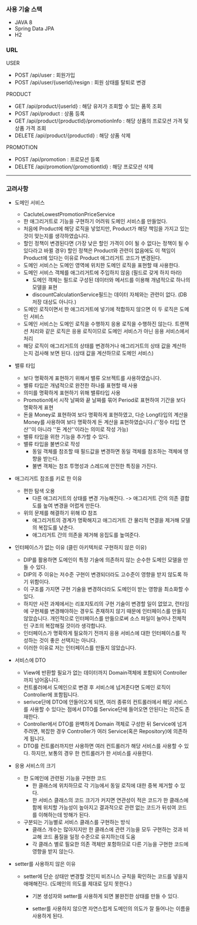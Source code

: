 ### 사용 기술 스택

- JAVA 8
- Spring Data JPA
- H2

### URL

USER

- POST /api/user : 회원가입
- POST /api/user/{userId}/resign : 회원 상태를 탈퇴로 변경

PRODUCT

- GET /api/product/{userId} : 해당 유저가 조회할 수 있는 품목 조회
- POST /api/product : 상품 등록
- GET /api/product/{productId}/promotionInfo : 해당 상품의 프로모션 가격 및 상품 가격 조회
- DELETE /api/product/{productId} : 해당 상품 삭제

PROMOTION

- POST /api/promotion : 프로모션 등록
- DELETE /api/promotion/{promotiontId} : 해당 프로모션 삭제



---



### 고려사항

- 도메인 서비스
  - CacluteLowestPromotionPriceService
  - 한 애그리거트로 기능을 구현하기 어려워 도메인 서비스를 만들었다.
  - 처음에 Product에 해당 로직을 넣었지만, Product가 해당 책임을 가지고 있는 것이 맞는지를 생각하였습니다.
  - 할인 정책이 변경된다면 (가장 낮은 할인 가격이 0이 될 수 없다는 정책이 될 수 있다라고 바뀔 경우) 할인 정책은 Product와 관련이 없음에도 이 책임이 Product에 있다는 이유로 Product 애그리거트 코드가 변경된다.
  - 도메인 서비스는 도메인 영역에 위치한 도메인 로직을 표현할 때 사용한다.
  - 도메인 서비스 객체를 애그리거트에 주입하지 않음
    (필드로 갖게 하지 마라)
    - 도메인 객체는 필드로 구성된 데이터와 메서드를 이용해 개념적으로 하나의 모델을 표현
    - discountCalculationService필드는 데이터 자체와는 관련이 없다. (DB 저장 대상도 아니다.)
  - 도메인 로직이면서 한 애그리거트에 넣기에 적합하지 않으면 이 두 로직은 도메인 서비스
  - 도메인 서비스는 도메인 로직을 수행하지 응용 로직을 수행하진 않는다. 
    트랜잭션 처리와 같은 로직은 응용 로직이므로 도메인 서비스가 아닌 응용 서비스에서 처리
  - 해당 로직이 애그리거트의 상태를 변경하거나 애그리거트의 상태 값을 계산하는지 검사해 보면 된다. (상태 값을 계산하므로 도메인 서비스)
- 밸류 타입
  - 보다 명확하게 표현하기 위해서 밸류 오브젝트를 사용하였습니다.
  - 밸류 타입은 개념적으로 완전한 하나를 표현할 때 사용
  - 의미를 명확하게 표현하기 위해 밸류타입 사용 
  - Promotion에서 시작 날짜와 끝 날짜를 묶어 Period로 표현하여 기간을 보다 명확하게 표현
  - 돈을 Money로 표현하여 보다 명확하게 표현하였고, 다순 Long타입의 계산을 Money를 사용하여 보다 명확하게 돈 계산을 표현하였습니다.(''정수 타입 연산''이 아니라 ''돈 계산''이라는 의미로 작성 가능)
  - 밸류 타입을 위한 기능을 추가할 수 있다.  
  - 밸류 타입을 불변으로 작성
    - 동일 객체를 참조할 때 필드값을 변경하면 동일 객체를 참조하는 객체에 영향을 받는다.
    - 불변 객체는 참조 투명성과 스레드에 안전한 특징을 가진다.


- 애그리거트 참조를 키로 한 이유

  - 편한 탐색 오용
    - 다른 애그리거트의 상태를 변경 가능해진다. -> 애그리거트 간의 의존 결합도를 높여 변경을 어렵게 만든다.
  - 위의 문제를 해결하기 위해 ID 참조
    - 애그리거트의 경계가 명확해지고 애그리거트 간 물리적 연결을 제거해 모델의 복잡도를 낮춘다.
    - 애그리거트 간의 의존을 제거해 응집도를 높여준다.

- 인터페이스가 없는 이유 (클린 아키텍처로 구현하지 않은 이유)

  - DIP를 활용하면 도메인이 특정 기술에 의존하지 않는 순수한 도메인 모델을 만들 수 있다.
  - DIP의 주 이유는 저수준 구현이 변경되더라도 고수준이 영향을 받지 않도록 하기 위함이다.
  - 이 구조를 가지면 구현 기술을 변경하더라도 도메인이 받는 영향을 최소화할 수 있다.
  - 하지만 사전 과제에서는 리포지토리의 구현 기술이 변경할 일이 없었고, 런타임에 구현체를 변경해야하는 경우도 존재하지 않기 때문에 인터페이스를 만들지 않았습니다. 개인적으로 인터페이스를 만듦으로써 소스 파일이 늘어나 전체적인 구조의 복잡해질 것이라 생각합니다.
  - 인터페이스가 명확하게 필요하기 전까지 응용 서비스에 대한 인터페이스를 작성하는 것이 좋은 선택지는 아니다.
  - 이러한 이유로 저는 인터페이스를 만들지 않았습니다.

- 서비스에 DTO

  - View에 반환할 필요가 없는 데이터까지 Domain객체에 포함되어 Controller까지 넘어옵니다.
  - 컨트롤러에서 도메인으로 변경 후 서비스에 넘겨준다면 도메인 로직이 Controller에 포함됩니다.
  - serivce단에 DTO에 안들어오게 되면, 여러 종류의 컨트롤러에서 해당 서비스를 사용할 수 있다는 점에서 DTO를 Service단에 들어오면 안된다는 의견도 존재한다.
  - Controller에서 DTO를 완벽하게 Domain 객체로 구성한 뒤 Service에 넘겨주려면, 복잡한 경우 Controller가 여러 Service(혹은 Repository)에 의존하게 됩니다.
  - DTO를 컨트롤러까지만 사용하면 여러 컨트롤러가 해당 서비스를 사용할 수 있다. 하지만, 보통의 경우 한 컨트롤러가 한 서비스를 사용한다.

- 응용 서비스의 크기

  - 한 도메인에 관련된 기능을 구현한 코드
    - 한 클래스에 위치하므로 각 기능에서 동일 로직에 대한 중복 제거할 수 있다.
    - 한 서비스 클래스의 코드 크기가 커지면 연관성이 적은 코드가 한 클래스에 함께 위치할 가능성이 높아지고 결과적으로 관련 없는 코드가 뒤섞여 코드를 이해하는데 방해가 된다.
  - 구분되는 기능별로 서비스 클래스를 구현하는 방식
    - 클래스 개수는 많아지지만 한 클래스에 관련 기능을 모두 구현하는 것과 비교해 코드 품질을 일정 수준으로 유지하는데 도움
    - 각 클래스 별로 필요한 의존 객체만 포함하므로 다른 기능을 구현한 코드에 영향을 받지 않는다.

- setter를 사용하지 않은 이유

  - setter에 단순 상태만 변경할 것인지 비즈니스 규칙을 확인하는 코드를 넣을지 애매해진다. 
    (도메인의 의도를 제대로 담지 못한다.)


    - 기본 생성자와 setter를 사용하게 되면 불완전한 상태를 만들 수 있다.


    - setter를 사용하지 않으면 자연스럽게 도메인의 의도가 잘 들어나는 이름을 사용하게 된다.

